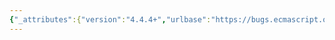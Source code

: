 ```yaml
---
{"_attributes":{"version":"4.4.4+","urlbase":"https://bugs.ecmascript.org/","maintainer":"dherman@mozilla.com"},"bug":{"bug_id":843,"creation_ts":"2012-10-27 16:49:00 -0700","short_desc":"15.16.2.1: undefined \"map\"","delta_ts":"2012-11-23 09:45:16 -0800","product":"Draft for 6th Edition","component":"editorial issue","version":"Rev 11: October 26, 2012 Draft","rep_platform":"All","op_sys":"All","bug_status":"RESOLVED","resolution":"FIXED","priority":"Normal","bug_severity":"normal","everconfirmed":true,"reporter":{"uid":"jmdyck","name":"Michael Dyck"},"assigned_to":{"uid":"allen","name":"Allen Wirfs-Brock"},"long_desc":[{"commentid":2237,"comment_count":0,"who":{"uid":"jmdyck","name":"Michael Dyck"},"bug_when":"2012-10-27 16:49:52 -0700","thetext":"In 15.16.2.1 \"Set (iterable = undefined )\",\nstep 4 says:\n    ReturnIfAbrupt(map).\nbut 'map' is undefined.\n\nChange it to \"set\"."},{"commentid":2282,"comment_count":1,"who":{"uid":"allen","name":"Allen Wirfs-Brock"},"bug_when":"2012-10-29 16:02:38 -0700","thetext":"corrected in rev 12 editor's draft"},{"commentid":2560,"comment_count":2,"who":{"uid":"allen","name":"Allen Wirfs-Brock"},"bug_when":"2012-11-23 09:45:16 -0800","thetext":"corrected in rev 12, Nov. 22, 2012 draft"}]}}
---
```

